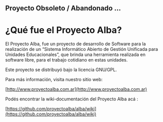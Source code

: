 ## Proyecto Obsoleto / Abandonado ...

# ¿Qué fue el Proyecto Alba? #

El Proyecto Alba, fue un proyecto de desarrollo de Software para la
realización de un “Sistema Informático Abierto de Gestión Unificada
para Unidades Educacionales”, que brinda una herramienta realizada
en software libre, para el trabajo cotidiano en estas unidades.

Este proyecto se distribuyó bajo la licencia GNU/GPL.

Para más información, visita nuestro sitio web:

[http://www.proyectoalba.com.ar](http://www.proyectoalba.com.ar)

Podés encontrar la wiki-documentación del Proyecto Alba acá :

[https://github.com/proyectoalba/alba/wiki](https://github.com/proyectoalba/alba/wiki)
